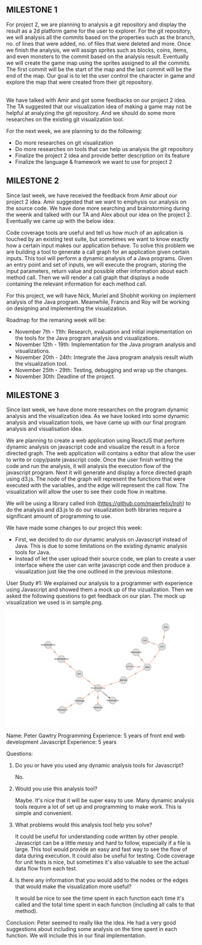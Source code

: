 ## MILESTONE 1

For project 2, we are planning to analysis a git repository and display the result as a 2d platform game for the user to explorer. For the git repository, we will analysis all the commits based on the properties such as the branch, no. of lines that were added, no. of files that were deleted and more. Once we finish the analysis, we will assign sprites such as blocks, coins, items, and even monsters to the commit based on the analysis result. Eventually we will create the game map using the sprites assigned to all the commits. The first commit will be the start of the map and the last commit will be the end of the map. Our goal is to let the user control the character in game and explore the map that were created from their git repository.<br/><br/>

We have talked with Amir and got some feedbacks on our project 2 idea. The TA suggested that our visualization idea of making a game may not be helpful at analyzing the git repository. And we should do some more researches on the existing git visualization tool.

For the next week, we are planning to do the following:

 - Do more researches on git visualization 
 - Do more researches on tools that can help us analysis the git repository
 - Finalize the project 2 idea and provide better description on its feature  
 - Finalize the language & framework we want to use for project 2


## MILESTONE 2

Since last week, we have received the feedback from Amir about our project 2 idea. Amir suggested that we want to emphysis our analysis on the source code. We have done more searching and brainstorming during the weenk and talked with our TA and Alex about our idea on the project 2. Eventually we came up with the below idea:

Code coverage tools are useful and tell us how much of an aplication is touched by an existing test suite, but sometimes we want to know exactly how a certain input makes our application behave. To solve this problem we are building a tool to generate a call graph for an application given certain inputs. This tool will perform a dynamic analysis of a Java programs. Given an entry point and set of inputs, we will execute the program, storing the input parameters, return value and possible other information about each method call. Then we will render a call graph that displays a node containing the relevant information for each method call.

For this project, we will have Nick, Muriel and Shobhit working on implement analysis of the Java program. Meanwhile, Francis and Roy will be working on designing and implementing the visualization. 

Roadmap for the remaning week will be:
- November 7th - 11th: Research, evaluation and initial implementation on the tools for the Java program analysis and visualizations.
- November 12th - 19th: Implementation for the Java program analysis and visualizations.
- November 20th - 24th: Integrate the Java program analysis result wiuth the visualization tool.
- November 25th - 29th: Testing, debugging and wrap up the changes.
- November 30th: Deadline of the project.

## MILESTONE 3

Since last week, we have done more researches on the program dynamic analysis and the visualization idea. As we have looked into some dynamic analysis and visualization tools, we have came up with our final program analysis and visualisation idea.

We are planning to create a web application using ReactJS that perform dynamic analysis on javascript code and visualize the result in a force directed graph. The web application will contains a editor that allow the user to write or copy/paste javascript code. Once the user finish writting the code and run the analysis, it will analysis the execution flow of the javascript program. Next it will generate and display a force directed graph using d3.js. The node of the graph will represent the functions that were executed with the variables, and the edge will represent the call flow. The visualization will allow the user to see their code flow in realtime. 

We will be using a library called Iroh (https://github.com/maierfelix/Iroh) to do the analysis and d3.js to do our visualization both libraries require a significant amount of programming to use.

We have made some changes to our project this week:
- First, we decided to do our dynamic analysis on Javascript instead of Java. This is due to some limitations on the existing dynamic analysis tools for Java. 
- Instead of let the user upload their source code, we plan to create a user interface where the user can write javascript code and then produce a visualization just like the one outlined in the previous milestone.


User Study #1: We explained our analysis to a programmer with experience using Javascript and showed them a mock up of the vizualization. 
Then we asked the following questions to get feedback on our plan. The mock up visualization we used is in sample.png.

![Alt text](/screenshots/sample.png?raw=true "Sample Visualization")

Name: Peter Gawtry 
Programming Experience: 5 years of front end web development
Javascript Experience: 5 years


Questions:

1. Do you or have you used any dynamic analysis tools for Javascript?

   No.


2. Would you use this analysis tool?

   Maybe. It's nice that it will be super easy to use. Many dynamic analysis tools require a lot of set up and programming to make work. This is simple and convenient.


3. What problems would this analysis tool help you solve?

   It could be useful for understanding code written by other people. Javascript can be a little messy and hard to follow, especially if a file is large. This tool would provide an easy and fast way to see the flow of data during execution. It could also be useful for testing. Code coverage for unit tests is nice, but sometimes it's also valuable to see the actual data flow from each test.


4. Is there any information that you would add to the nodes or the edges that would make the visualization more useful?

   It would be nice to see the time spent in each function each time it's called and the total time spent in each function (including all calls to that method).


Conclusion: Peter seemed to really like the idea. He had a very good suggestions about including some analysis on the time spent in each function. We will include this in our final implementation.
